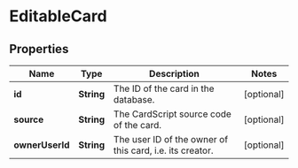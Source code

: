 
# EditableCard

## Properties
Name | Type | Description | Notes
------------ | ------------- | ------------- | -------------
**id** | **String** | The ID of the card in the database.  |  [optional]
**source** | **String** | The CardScript source code of the card.  |  [optional]
**ownerUserId** | **String** | The user ID of the owner of this card, i.e. its creator.  |  [optional]



